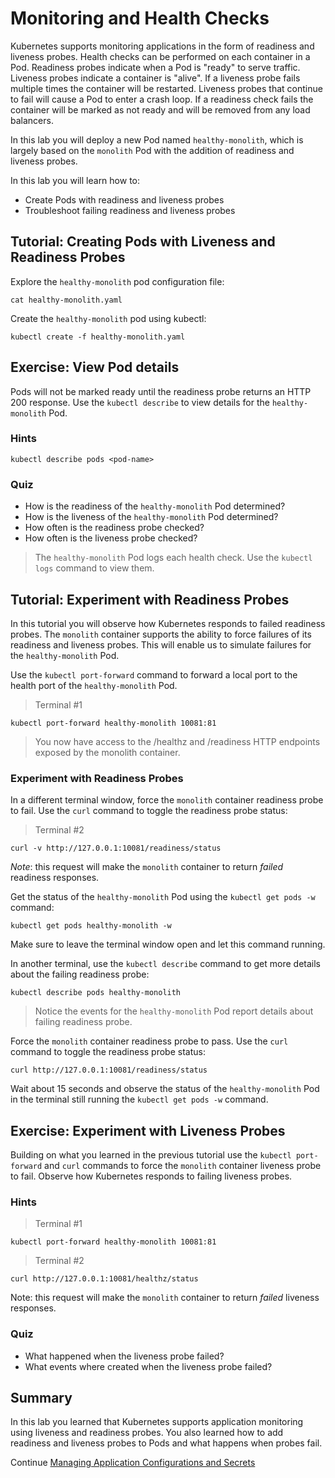 # Monitoring and Health Checks

Kubernetes supports monitoring applications in the form of readiness and liveness probes. Health checks can be performed on each container in a Pod. Readiness probes indicate when a Pod is "ready" to serve traffic. Liveness probes indicate a container is "alive". If a liveness probe fails multiple times the container will be restarted. Liveness probes that continue to fail will cause a Pod to enter a crash loop. If a readiness check fails the container will be marked as not ready and will be removed from any load balancers.

In this lab you will deploy a new Pod named `healthy-monolith`, which is largely based on the `monolith` Pod with the addition of readiness and liveness probes.

In this lab you will learn how to:

* Create Pods with readiness and liveness probes
* Troubleshoot failing readiness and liveness probes

## Tutorial: Creating Pods with Liveness and Readiness Probes

Explore the `healthy-monolith` pod configuration file:

```
cat healthy-monolith.yaml
```

Create the `healthy-monolith` pod using kubectl:

```
kubectl create -f healthy-monolith.yaml
```

## Exercise: View Pod details

Pods will not be marked ready until the readiness probe returns an HTTP 200 response. Use the `kubectl describe` to view details for the `healthy-monolith` Pod.

### Hints

```
kubectl describe pods <pod-name>
```

### Quiz

* How is the readiness of the `healthy-monolith` Pod determined?
* How is the liveness of the `healthy-monolith` Pod determined?
* How often is the readiness probe checked?
* How often is the liveness probe checked?

> The `healthy-monolith` Pod logs each health check. Use the `kubectl logs` command to view them.

## Tutorial: Experiment with Readiness Probes

In this tutorial you will observe how Kubernetes responds to failed readiness probes. The `monolith` container supports the ability to force failures of its readiness and liveness probes. This will enable us to simulate failures for the `healthy-monolith` Pod. 

Use the `kubectl port-forward` command to forward a local port to the health port of the `healthy-monolith` Pod.

> Terminal #1
```
kubectl port-forward healthy-monolith 10081:81
```

> You now have access to the /healthz and /readiness HTTP endpoints exposed by the monolith container.

### Experiment with Readiness Probes

In a different terminal window, force the `monolith` container readiness probe to fail. Use the `curl` command to toggle the readiness probe status:

> Terminal #2
```
curl -v http://127.0.0.1:10081/readiness/status
```
*Note*: this request will make the `monolith` container to return *failed* readiness responses.

Get the status of the `healthy-monolith` Pod using the `kubectl get pods -w` command:

```
kubectl get pods healthy-monolith -w
```
Make sure to leave the terminal window open and let this command running.

In another terminal, use the `kubectl describe` command to get more details about the failing readiness probe:

```
kubectl describe pods healthy-monolith
```

> Notice the events for the `healthy-monolith` Pod report details about failing readiness probe.

Force the `monolith` container readiness probe to pass. Use the `curl` command to toggle the readiness probe status:

```
curl http://127.0.0.1:10081/readiness/status
```

Wait about 15 seconds and observe the status of the `healthy-monolith` Pod in the terminal still running the `kubectl get pods -w` command.

## Exercise: Experiment with Liveness Probes

Building on what you learned in the previous tutorial use the `kubectl port-forward` and `curl` commands to force the `monolith` container liveness probe to fail. Observe how Kubernetes responds to failing liveness probes.

### Hints
> Terminal #1
```
kubectl port-forward healthy-monolith 10081:81
```

> Terminal #2
```
curl http://127.0.0.1:10081/healthz/status
```
Note: this request will make the `monolith` container to return *failed* liveness responses.

### Quiz

* What happened when the liveness probe failed?
* What events where created when the liveness probe failed?

## Summary

In this lab you learned that Kubernetes supports application monitoring using liveness and readiness probes. You also learned how to add readiness and liveness probes to Pods and what happens when probes fail. 


Continue [Managing Application Configurations and Secrets](https://github.com/walmartdigital/k8s-101/blob/master/labs/03-managing-application-configuration-and-secrets/03-managing-application-configuration-and-secrets.md)
